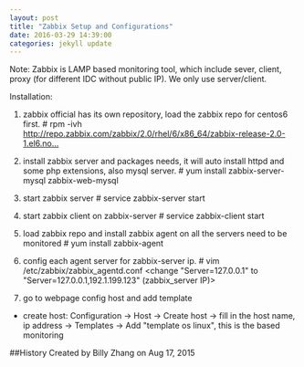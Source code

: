 ```yaml
---
layout: post
title: "Zabbix Setup and Configurations"
date: 2016-03-29 14:39:00
categories: jekyll update
---
```


Note:
Zabbix is LAMP based monitoring tool, which include sever, client, proxy (for different IDC without public IP). We only use server/client.

Installation:
1) zabbix official has its own repository, load the zabbix repo for centos6 first.
\# rpm -ivh http://repo.zabbix.com/zabbix/2.0/rhel/6/x86_64/zabbix-release-2.0-1.el6.no…

2) install zabbix server and packages needs, it will auto install httpd and some php extensions, also mysql server.
\# yum install zabbix-server-mysql zabbix-web-mysql

3) start zabbix server
\# service zabbix-server start

4) start zabbix client on zabbix-server
\# service zabbix-client start

5) load zabbix repo and install zabbix agent on all the servers need to be monitored
\# yum install zabbix-agent

6) config each agent server for zabbix-server ip.
\# vim /etc/zabbix/zabbix_agentd.conf
<change "Server=127.0.0.1"  to  "Server=127.0.0.1,192.1.199.123" (zabbix_server IP)>

7) go to webpage config host and add template
 - create host:
   Configuration -> Host -> Create host -> fill in the host name, ip address -> Templates -> Add "template os linux", this is the based monitoring
   
##History
Created by Billy Zhang on Aug 17, 2015 